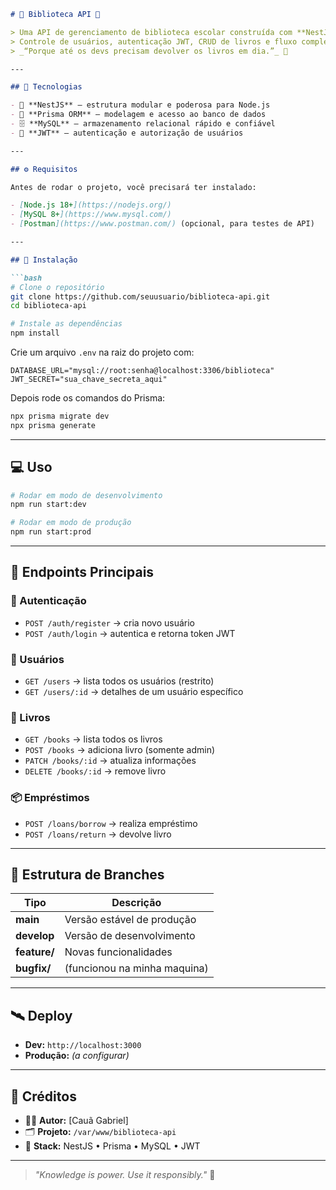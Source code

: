 
````md
# 👾 Biblioteca API 👾

> Uma API de gerenciamento de biblioteca escolar construída com **NestJS**, **Prisma** e **MySQL**.  
> Controle de usuários, autenticação JWT, CRUD de livros e fluxo completo de empréstimos.  
> _“Porque até os devs precisam devolver os livros em dia.”_ 👾

---

## 🚀 Tecnologias

- 🧠 **NestJS** — estrutura modular e poderosa para Node.js  
- 🧩 **Prisma ORM** — modelagem e acesso ao banco de dados  
- 🗄️ **MySQL** — armazenamento relacional rápido e confiável  
- 🔐 **JWT** — autenticação e autorização de usuários  

---

## ⚙️ Requisitos

Antes de rodar o projeto, você precisará ter instalado:

- [Node.js 18+](https://nodejs.org/)
- [MySQL 8+](https://www.mysql.com/)
- [Postman](https://www.postman.com/) (opcional, para testes de API)

---

## 🧰 Instalação

```bash
# Clone o repositório
git clone https://github.com/seuusuario/biblioteca-api.git
cd biblioteca-api

# Instale as dependências
npm install
````

Crie um arquivo `.env` na raiz do projeto com:

```env
DATABASE_URL="mysql://root:senha@localhost:3306/biblioteca"
JWT_SECRET="sua_chave_secreta_aqui"
```

Depois rode os comandos do Prisma:

```bash
npx prisma migrate dev
npx prisma generate
```

---

## 💻 Uso

```bash
# Rodar em modo de desenvolvimento
npm run start:dev

# Rodar em modo de produção
npm run start:prod
```

---

## 🔗 Endpoints Principais

### 🧾 Autenticação

* `POST /auth/register` → cria novo usuário
* `POST /auth/login` → autentica e retorna token JWT

### 👥 Usuários

* `GET /users` → lista todos os usuários (restrito)
* `GET /users/:id` → detalhes de um usuário específico

### 📘 Livros

* `GET /books` → lista todos os livros
* `POST /books` → adiciona livro (somente admin)
* `PATCH /books/:id` → atualiza informações
* `DELETE /books/:id` → remove livro

### 📦 Empréstimos

* `POST /loans/borrow` → realiza empréstimo
* `POST /loans/return` → devolve livro

---

## 🧱 Estrutura de Branches

| Tipo         | Descrição                  |
| ------------ | -------------------------- |
| **main**     | Versão estável de produção |
| **develop**  | Versão de desenvolvimento  |
| **feature/** | Novas funcionalidades      |
| **bugfix/**  |(funcionou na minha maquina)|

---

## 🛰️ Deploy

* **Dev:** `http://localhost:3000`
* **Produção:** *(a configurar)*

---

## 🧠 Créditos

* 👨‍💻 **Autor:** [Cauã Gabriel]
* 🗂️ **Projeto:** `/var/www/biblioteca-api`
* 💾 **Stack:** NestJS • Prisma • MySQL • JWT

---

> *"Knowledge is power. Use it responsibly."* 🧩

